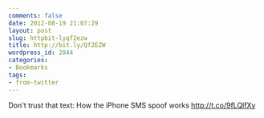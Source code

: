 ```yaml
---
comments: false
date: 2012-08-19 21:07:29
layout: post
slug: httpbit-lyqf2ezw
title: http://bit.ly/Qf2EZW
wordpress_id: 2844
categories:
- Bookmarks
tags:
- from-twitter
---
```


Don't trust that text: How the iPhone SMS spoof works http://t.co/9fLQlfXy

